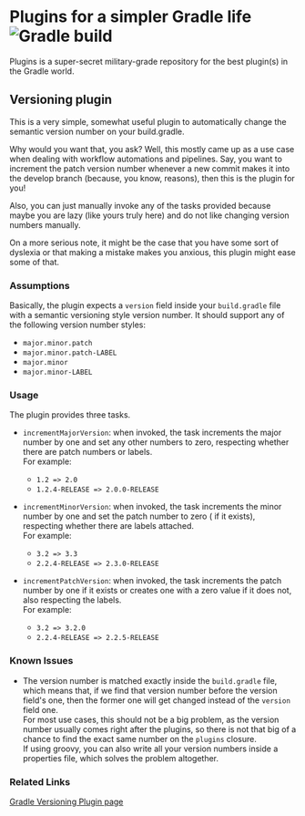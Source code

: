 # Plugins for a simpler Gradle life ![Gradle build](https://github.com/CarlosR-B/plugins/workflows/Gradle%20build/badge.svg?branch=main)

Plugins is a super-secret military-grade repository for the best plugin(s) in the Gradle world.

## Versioning plugin

This is a very simple, somewhat useful plugin to automatically change the semantic version number on your build.gradle.

Why would you want that, you ask? Well, this mostly came up as a use case when dealing with workflow automations and
pipelines. Say, you want to increment the patch version number whenever a new commit makes it into the develop branch
(because, you know, reasons), then this is the plugin for you!

Also, you can just manually invoke any of the tasks provided because maybe you are lazy (like yours truly here) and do
not like changing version numbers manually.

On a more serious note, it might be the case that you have some sort of dyslexia or that making a mistake makes you
anxious, this plugin might ease some of that.

### Assumptions

Basically, the plugin expects a `version` field inside your `build.gradle` file with a semantic versioning style version
number. It should support any of the following version number styles:

- `major.minor.patch`
- `major.minor.patch-LABEL`
- `major.minor`
- `major.minor-LABEL`

### Usage

The plugin provides three tasks.

- `incrementMajorVersion`: when invoked, the task increments the major number by one and set any other numbers to zero,
  respecting whether there are patch numbers or labels.  
  For example:
    - `1.2 => 2.0`
    - `1.2.4-RELEASE => 2.0.0-RELEASE`

- `incrementMinorVersion`: when invoked, the task increments the minor number by one and set the patch number to zero (
  if it exists), respecting whether there are labels attached.  
  For example:
    - `3.2 => 3.3`
    - `2.2.4-RELEASE => 2.3.0-RELEASE`

- `incrementPatchVersion`: when invoked, the task increments the patch number by one if it exists or creates one with a
  zero value if it does not, also respecting the labels.  
  For example:
    - `3.2 => 3.2.0`
    - `2.2.4-RELEASE => 2.2.5-RELEASE`

### Known Issues

- The version number is matched exactly inside the `build.gradle` file, which means that, if we find that version number
  before the version field's one, then the former one will get changed instead of the `version` field one.  
  For most use cases, this should not be a big problem, as the version number usually comes right after the plugins, so
  there is not that big of a chance to find the exact same number on the `plugins` closure.  
  If using groovy, you can also write all your version numbers inside a properties file, which solves the problem
  altogether.

### Related Links

[Gradle Versioning Plugin page](https://plugins.gradle.org/plugin/dev.quiescence.plugins.versioning)
